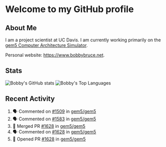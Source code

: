 # Welcome to my GitHub profile

## About Me

I am a project scientist at UC Davis. I am currently working primarily on the [gem5 Computer Architecture Simulator](https://github.com/gem5).

Personal website: <https://www.bobbybruce.net>.

## Stats

![Bobby's GitHub stats](https://github-readme-stats.vercel.app/api?username=bobbyrbruce&show_icons=true&theme=responsive&include_all_commits=true&count_private=true&show=reviews&disable_animations=true)
![Bobby's Top Languages ](https://github-readme-stats.vercel.app/api/top-langs/?username=bobbyrbruce&layout=compact&theme=responsive&count_private=true&langs_count=10&disable_animations=true)

## Recent Activity

<!--START_SECTION:activity-->
1. 🗣 Commented on [#1509](https://github.com/gem5/gem5/pull/1509#issuecomment-2394400397) in [gem5/gem5](https://github.com/gem5/gem5)
2. 🗣 Commented on [#1583](https://github.com/gem5/gem5/pull/1583#issuecomment-2394312812) in [gem5/gem5](https://github.com/gem5/gem5)
3. 🎉 Merged PR [#1628](https://github.com/gem5/gem5/pull/1628) in [gem5/gem5](https://github.com/gem5/gem5)
4. 🗣 Commented on [#1628](https://github.com/gem5/gem5/pull/1628#issuecomment-2393871948) in [gem5/gem5](https://github.com/gem5/gem5)
5. 💪 Opened PR [#1628](https://github.com/gem5/gem5/pull/1628) in [gem5/gem5](https://github.com/gem5/gem5)
<!--END_SECTION:activity-->
